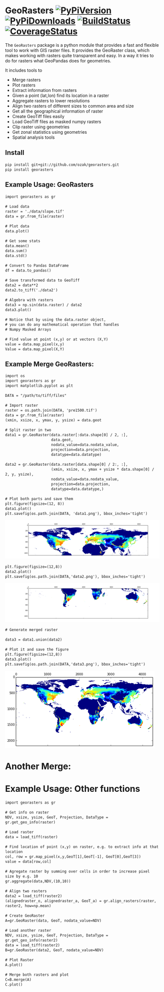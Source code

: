 GeoRasters <a href="https://pypi.python.org/pypi/georasters/">![PyPiVersion](https://img.shields.io/pypi/v/georasters.svg)</a> <a href="ttps://pypi.python.org/pypi/georasters/">![PyPiDownloads](https://img.shields.io/pypi/dm/georasters.svg)</a> <a href="https://travis-ci.org/ozak/georasters">![BuildStatus](https://api.travis-ci.org/ozak/georasters.png)</a> <a href="https://coveralls.io/r/ozak/georasters">![CoverageStatus](https://img.shields.io/coveralls/ozak/georasters.svg)</a> 
==========

The `GeoRasters` package is a python module that provides a fast and flexible tool to work with GIS raster files. It provides the GeoRaster class, which makes working with rasters quite transparent and easy. In a way it tries to do for rasters what GeoPandas does for geometries.

It includes tools to

-   Merge rasters
-   Plot rasters
-   Extract information from rasters
-   Given a point (lat,lon) find its location in a raster
-   Aggregate rasters to lower resolutions
-   Align two rasters of different sizes to common area and size
-   Get all the geographical information of raster
-   Create GeoTiff files easily
-   Load GeoTiff files as masked numpy rasters
-   Clip raster using geometries
-   Get zonal statistics using geometries
-   Spatial analysis tools

Install
-------

    pip install git+git://github.com/ozak/georasters.git
    pip install georasters

Example Usage: GeoRasters
-------------------------

	import georasters as gr

	# Load data
	raster = './data/slope.tif'
	data = gr.from_file(raster)

	# Plot data
	data.plot()

	# Get some stats
	data.mean()
	data.sum()
	data.std()

	# Convert to Pandas DataFrame
	df = data.to_pandas()

	# Save transformed data to GeoTiff
	data2 = data**2
	data2.to_tiff('./data2')

	# Algebra with rasters
	data3 = np.sin(data.raster) / data2
	data3.plot()

	# Notice that by using the data.raster object, 
	# you can do any mathematical operation that handles 
	# Numpy Masked Arrays

	# Find value at point (x,y) or at vectors (X,Y)
	value = data.map_pixel(x,y)
	Value = data.map_pixel(X,Y)

Example Merge GeoRasters:
-------------------------
	import os
	import georasters as gr
	import matplotlib.pyplot as plt

	DATA = "/path/to/tiff/files"

	# Import raster
	raster = os.path.join(DATA, 'pre1500.tif')
	data = gr.from_file(raster)
	(xmin, xsize, x, ymax, y, ysize) = data.geot

	# Split raster in two
	data1 = gr.GeoRaster(data.raster[:data.shape[0] / 2, :],
						 data.geot,
						 nodata_value=data.nodata_value,
						 projection=data.projection,
						 datatype=data.datatype)

	data2 = gr.GeoRaster(data.raster[data.shape[0] / 2:, :],
						 (xmin, xsize, x, ymax + ysize * data.shape[0] / 2, y, ysize),
						 nodata_value=data.nodata_value,
						 projection=data.projection,
						 datatype=data.datatype,)
	
	# Plot both parts and save them
	plt.figure(figsize=(12, 8))
	data1.plot()
	plt.savefig(os.path.join(DATA, 'data1.png'), bbox_inches='tight')

![plot1](./tests/data/data1.png)

	plt.figure(figsize=(12,8))
	data2.plot()
	plt.savefig(os.path.join(DATA,'data2.png'), bbox_inches='tight')

![plot2](./tests/data/data2.png)

	# Generate merged raster

	data3 = data1.union(data2)

	# Plot it and save the figure
	plt.figure(figsize=(12,8))
	data3.plot()
	plt.savefig(os.path.join(DATA,'data3.png'), bbox_inches='tight')

![plot3](./tests/data/data3.png)


Another Merge:
==============

Example Usage: Other functions
==============================

	import georasters as gr
	
	# Get info on raster
	NDV, xsize, ysize, GeoT, Projection, DataType = gr.get_geo_info(raster)
	
	# Load raster
	data = load_tiff(raster)
	
	# Find location of point (x,y) on raster, e.g. to extract info at that location
	col, row = gr.map_pixel(x,y,GeoT[1],GeoT[-1], GeoT[0],GeoT[3])
	value = data[row,col]
	
	# Agregate raster by summing over cells in order to increase pixel size by e.g. 10
	gr.aggregate(data,NDV,(10,10))
	
	# Align two rasters
	data2 = load_tiff(raster2)
	(alignedraster_o, alignedraster_a, GeoT_a) = gr.align_rasters(raster, raster2, how=np.mean)
	
	# Create GeoRaster
	A=gr.GeoRaster(data, GeoT, nodata_value=NDV)
	
	# Load another raster
	NDV, xsize, ysize, GeoT, Projection, DataType = gr.get_geo_info(raster2)
	data = load_tiff(raster2)
	B=gr.GeoRaster(data2, GeoT, nodata_value=NDV)
	
	# Plot Raster
	A.plot()
	
	# Merge both rasters and plot
	C=B.merge(A)
	C.plot()
